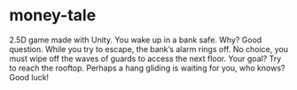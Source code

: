 # money-tale
2.5D game made with Unity. You wake up in a bank safe. Why? Good question. While you try to escape, the bank’s alarm rings off. No choice, you must wipe off the waves of guards to access the next floor. Your goal? Try to reach the rooftop. Perhaps a hang gliding is waiting for you, who knows? Good luck!
